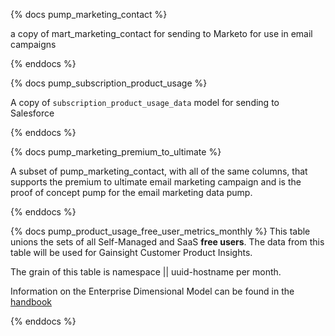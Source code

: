 {% docs pump_marketing_contact %}

a copy of mart_marketing_contact for sending to Marketo for use in email campaigns

{% enddocs %}

{% docs pump_subscription_product_usage %}

A copy of `subscription_product_usage_data` model for sending to Salesforce

{% enddocs %}

{% docs pump_marketing_premium_to_ultimate %}

A subset of pump_marketing_contact, with all of the same columns, that supports the premium to ultimate email marketing campaign and is the proof of concept pump for the email marketing data pump.

{% enddocs %}

{% docs pump_product_usage_free_user_metrics_monthly %}
This table unions the sets of all Self-Managed and SaaS **free users**. The data from this table will be used for Gainsight Customer Product Insights.

The grain of this table is namespace || uuid-hostname per month.

Information on the Enterprise Dimensional Model can be found in the [handbook](https://about.gitlab.com/handbook/business-ops/data-team/platform/edw/)

{% enddocs %}
